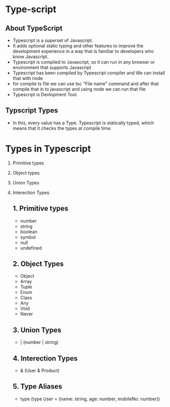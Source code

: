 # Type-script


## About TypeScript

- Typescript is a superset of Javascript.
- It adds optional static typing and other features to improve the development experience in a way that is familiar to developers who know Javascript.
- Typescript is compiled to Javascript, so it can run in any browser or environment that supports Javascript 
- Typescript has been compiled by Typescript compiler and We can install that with node
- for compile ts file we can use tsc "File name" command and after that compile that in to javascript and using node we can run that file
- Typescript is Devlopment Tool.



## Typscript Types

- In this, every value has a Type.
Typescript is statically typed, which means that it checks the types at compile time.
# Types in Typescript
1. Primitive types
2. Object types
3. Union Types
4. Interection Types


   ## 1. Primitive types
   - number
   - string
   - boolean
   - symbol
   - null
   - undefined

   ## 2. Object Types
   - Object
   - Array
   - Tuple
   - Enum
   - Class
   - Any
   - Void
   - Never

   ## 3. Union Types
   - | (number | string)

   ## 4. Interection Types
   - & (User & Product)

   ## 5. Type Aliases
   - type (type User = {name: string, age: number, mobileNo: number})
